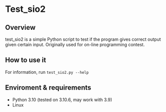 # Test_sio2

## Overview
test_sio2 is a simple Python script to test if the program gives correct output given certain input. Originally used for on-line programming contest.


## How to use it
For information, run `test_sio2.py --help`


## Enviroment & requirements
- Python 3.10 (tested on 3.10.6, may work with 3.9)
- Linux
